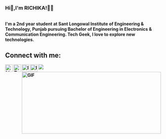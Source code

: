 ### Hi👋,I'm RICHIKA!👩‍💻
<br>
<b> I'm a 2nd year student at Sant Longowal Institute of Engineering & Technology, Punjab pursuing Bachelor of Engineering in Electronics & Communication Engineering. 
Tech Geek, I love to explore new technologies. <b/>
<br/>
<p>
<h2>Connect with me: </h2>
<a href="https://www.linkedin.com/in/richikarana">
  <img align="left" alt="Linkedin" width="24px" src="https://cdn.jsdelivr.net/npm/simple-icons@v3/icons/linkedin.svg" />
</a>
<a href="https://twitter.com/RICHIKA_RANA">
  <img align="left" alt="Twitter" width="24px" src="https://cdn.jsdelivr.net/npm/simple-icons@3.9.0/icons/twitter.svg" />
</a>
<a href="https://instagram.com/i_richikarana?igshid=vrftrdjiazjp">
  <img align="left" alt="Instagram" width="24px" src="https://cdn.jsdelivr.net/npm/simple-icons@v3/icons/instagram.svg" />
</a>
<a href="https://www.facebook.com/richika.rana.54">
  <img align="left" alt="Instagram" width="24px" src="https://cdn.jsdelivr.net/npm/simple-icons@v3/icons/facebook.svg" />
</a>

![](https://visitor-badge.glitch.me/badge?page_id=RICHIKA-RANA.RICHIKA-RANA)
<br />
<img align="right" height="200px" width="450px" alt="GIF" src="https://64.media.tumblr.com/b3205d5fe461cf44eb3e6d08d876e21d/7595a1da04491a4d-5b/s500x750/535d2bbde4fa10e4f98f61e2d172b9feb8c4b326.gifv" />
<br />
</p>
